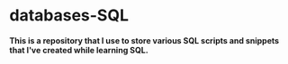 # databases-SQL
#### This is a repository that I use to store various SQL scripts and snippets that I've created while learning SQL.
